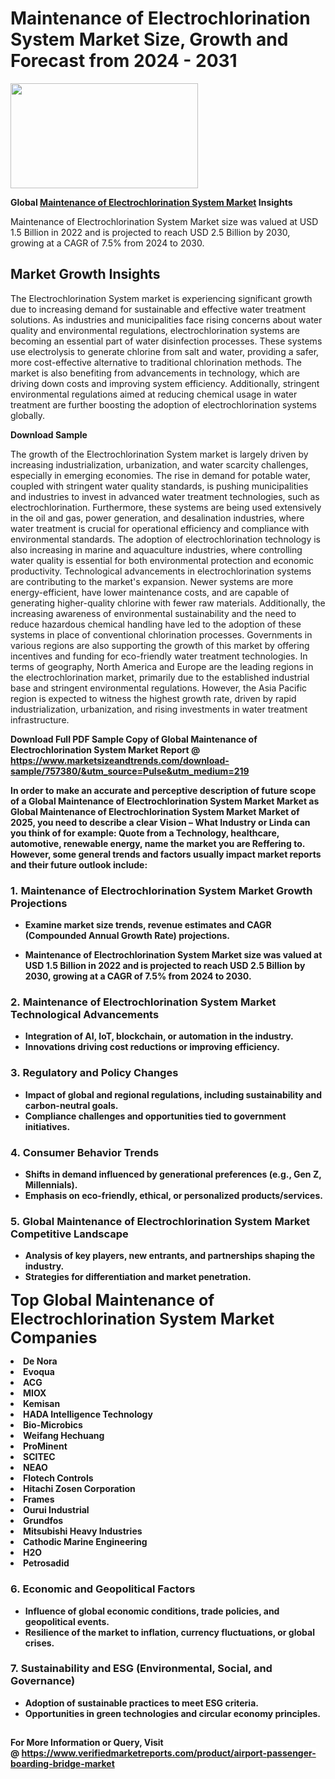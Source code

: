 <H1>Maintenance of Electrochlorination System Market Size, Growth and Forecast from 2024 - 2031</H1><img class="aligncenter size-medium wp-image-584254" src="https://thirdeyenews.in/wp-content/uploads/2024/09/Global-Market-Research-300x168.jpeg" alt="" width="300" height="168" /><p><strong>Global&nbsp;<a href="https://www.marketsizeandtrends.com/download-sample/757380/&amp;utm_source=Pulse&amp;utm_medium=219">Maintenance of Electrochlorination System Market</a> Insights</strong></p><p>Maintenance of Electrochlorination System Market size was valued at USD 1.5 Billion in 2022 and is projected to reach USD 2.5 Billion by 2030, growing at a CAGR of 7.5% from 2024 to 2030.</p><p><h2>Market Growth Insights</h2> <p>The Electrochlorination System market is experiencing significant growth due to increasing demand for sustainable and effective water treatment solutions. As industries and municipalities face rising concerns about water quality and environmental regulations, electrochlorination systems are becoming an essential part of water disinfection processes. These systems use electrolysis to generate chlorine from salt and water, providing a safer, more cost-effective alternative to traditional chlorination methods. The market is also benefiting from advancements in technology, which are driving down costs and improving system efficiency. Additionally, stringent environmental regulations aimed at reducing chemical usage in water treatment are further boosting the adoption of electrochlorination systems globally.</p> <p><strong>Download Sample</strong></p> <p>The growth of the Electrochlorination System market is largely driven by increasing industrialization, urbanization, and water scarcity challenges, especially in emerging economies. The rise in demand for potable water, coupled with stringent water quality standards, is pushing municipalities and industries to invest in advanced water treatment technologies, such as electrochlorination. Furthermore, these systems are being used extensively in the oil and gas, power generation, and desalination industries, where water treatment is crucial for operational efficiency and compliance with environmental standards. The adoption of electrochlorination technology is also increasing in marine and aquaculture industries, where controlling water quality is essential for both environmental protection and economic productivity. Technological advancements in electrochlorination systems are contributing to the market's expansion. Newer systems are more energy-efficient, have lower maintenance costs, and are capable of generating higher-quality chlorine with fewer raw materials. Additionally, the increasing awareness of environmental sustainability and the need to reduce hazardous chemical handling have led to the adoption of these systems in place of conventional chlorination processes. Governments in various regions are also supporting the growth of this market by offering incentives and funding for eco-friendly water treatment technologies. In terms of geography, North America and Europe are the leading regions in the electrochlorination market, primarily due to the established industrial base and stringent environmental regulations. However, the Asia Pacific region is expected to witness the highest growth rate, driven by rapid industrialization, urbanization, and rising investments in water treatment infrastructure. <p><strong></p><p><span class=""><strong>Download Full PDF Sample Copy of Global Maintenance of Electrochlorination System Market Report</strong> @ <a href="https://www.marketsizeandtrends.com/download-sample/757380/&amp;utm_source=Pulse&amp;utm_medium=219" target="_blank">https://www.marketsizeandtrends.com/download-sample/757380/&amp;utm_source=Pulse&amp;utm_medium=219</a></span></p><p>In order to make an accurate and perceptive description of future scope of a Global&nbsp;Maintenance of Electrochlorination System Market Market as Global&nbsp;Maintenance of Electrochlorination System Market Market of 2025, you need to describe a clear Vision &ndash; What Industry or Linda can you think of for example: Quote from a Technology, healthcare, automotive, renewable energy, name the market you are Reffering to. However, some general trends and factors usually impact market reports and their future outlook include:</p><h3>1.&nbsp;<strong>Maintenance of Electrochlorination System Market Growth Projections</strong></h3><ul><li>Examine market size trends, revenue estimates and CAGR (Compounded Annual Growth Rate) projections.</li><li><p>Maintenance of Electrochlorination System Market size was valued at USD 1.5 Billion in 2022 and is projected to reach USD 2.5 Billion by 2030, growing at a CAGR of 7.5% from 2024 to 2030.</p></li></ul><h3>2.&nbsp;<strong>Maintenance of Electrochlorination System Market Technological Advancements</strong></h3><ul><li>Integration of AI, IoT, blockchain, or automation in the industry.</li><li>Innovations driving cost reductions or improving efficiency.</li></ul><h3>3.&nbsp;<strong>Regulatory and Policy Changes</strong></h3><ul><li>Impact of global and regional regulations, including sustainability and carbon-neutral goals.</li><li>Compliance challenges and opportunities tied to government initiatives.</li></ul><h3>4.&nbsp;<strong>Consumer Behavior Trends</strong></h3><ul><li>Shifts in demand influenced by generational preferences (e.g., Gen Z, Millennials).</li><li>Emphasis on eco-friendly, ethical, or personalized products/services.</li></ul><h3>5.&nbsp;<strong>Global Maintenance of Electrochlorination System Market Competitive Landscape</strong></h3><ul><li>Analysis of key players, new entrants, and partnerships shaping the industry.</li><li>Strategies for differentiation and market penetration.</li></ul><p data-pm-slice="1 1 []"><span style="color: inherit; font-family: inherit; font-size: 25px;">Top Global Maintenance of Electrochlorination System Market Companies</span></p><div class="" data-test-id=""><p><li>De Nora</li><li> Evoqua</li><li> ACG</li><li> MIOX</li><li> Kemisan</li><li> HADA Intelligence Technology</li><li> Bio-Microbics</li><li> Weifang Hechuang</li><li> ProMinent</li><li> SCITEC</li><li> NEAO</li><li> Flotech Controls</li><li> Hitachi Zosen Corporation</li><li> Frames</li><li> Ourui Industrial</li><li> Grundfos</li><li> Mitsubishi Heavy Industries</li><li> Cathodic Marine Engineering</li><li> H2O</li><li> Petrosadid</li></p></div><h3>6.&nbsp;<strong>Economic and Geopolitical Factors</strong></h3><ul><li>Influence of global economic conditions, trade policies, and geopolitical events.</li><li>Resilience of the market to inflation, currency fluctuations, or global crises.</li></ul><h3>7.&nbsp;<strong>Sustainability and ESG (Environmental, Social, and Governance)</strong></h3><ul><li>Adoption of sustainable practices to meet ESG criteria.</li><li>Opportunities in green technologies and circular economy principles.</li></ul><h2><strong style="font-size: 14px;">For More Information or Query, Visit @&nbsp;</strong><a style="background-color: #ffffff; font-size: 14px;" href="https://www.marketsizeandtrends.com/report/maintenance-of-electrochlorination-system-market/" target="_blank">https://www.verifiedmarketreports.com/product/airport-passenger-boarding-bridge-market</a></h2>
